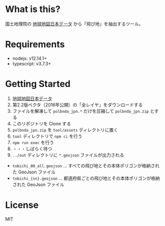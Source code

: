 # What is this? 

国土地理院の [地球地図日本データ](https://www.gsi.go.jp/kankyochiri/gm_jpn.html) から「飛び地」を抽出するツール。

# Requirements

* nodejs: v12.14.1+
* typescript: v3.7.3+

# Getting Started

1. [地球地図日本データ](https://www.gsi.go.jp/kankyochiri/gm_jpn.html)
2. 第2.2版ベクタ（2016年公開）の「全レイヤ」をダウンロードする
3. ファイルを解凍して ``polbnda_jpn.*`` だけを圧縮して ``polbnda_jpn.zip`` とする
5. このリポジトリを Clone する
6. ``polbnda_jpn.zip`` を ``tool/assets`` ディレクトリに置く
6. ``tool`` ディレクトリで ``npm ci`` を行う
8. ``npm run exec`` を行う
9. ・・・しばらく待つ
10. ``../out`` ディレクトリに ``*.geojson`` ファイルが出力される

* ``tobichi_00_all.geojson`` … すべての飛び地とその本体ポリゴンが格納された GeoJson ファイル
* ``tobichi_{nn}.geojson`` … 都道府県ごとの飛び地とその本体ポリゴンが格納された GeoJson ファイル

# License

MIT